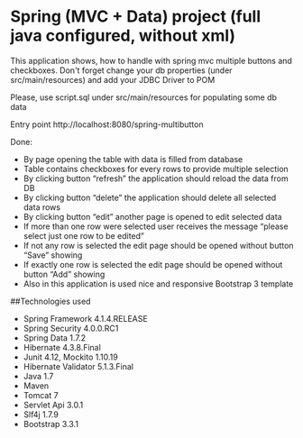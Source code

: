 # Spring (MVC + Data) project (full java configured, without xml) 
This application shows, how to handle with spring mvc multiple buttons and checkboxes. 
Don't forget change your db properties (under src/main/resources) and add your JDBC Driver to POM  

Please, use script.sql under src/main/resources for populating some db data 

Entry point http://localhost:8080/spring-multibutton


Done:
- By page opening the table with data is filled from database
- Table contains checkboxes for every rows to provide multiple selection 
- By clicking button “refresh” the application should reload the data from DB
- By clicking button “delete” the application should delete all selected  data rows 
- By clicking button “edit” another page is opened to edit selected data
- If more than one row were selected user receives the message “please select just one row to be edited”
- If not any row is selected the edit page should be opened without button “Save” showing
- If exactly one row is selected the edit page should be opened without button “Add” showing
- Also in this application is used nice and responsive Bootstrap 3 template
 

##Technologies used

* Spring Framework 4.1.4.RELEASE
* Spring Security 4.0.0.RC1 
* Spring Data 1.7.2
* Hibernate 4.3.8.Final
* Junit 4.12, Mockito 1.10.19
* Hibernate Validator 5.1.3.Final
* Java 1.7
* Maven 
* Tomcat 7
* Servlet Api 3.0.1
* Slf4j 1.7.9
* Bootstrap 3.3.1
